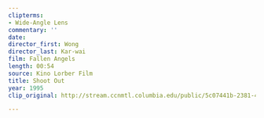 ```yaml
---
clipterms:
- Wide-Angle Lens
commentary: ''
date: 
director_first: Wong
director_last: Kar-wai
film: Fallen Angels
length: 00:54
source: Kino Lorber Film
title: Shoot Out
year: 1995
clip_original: http://stream.ccnmtl.columbia.edu/public/5c07441b-2381-40a8-9f69-37ba01ba72ae_480-Fallen_Angel_et.mp4

---
```

